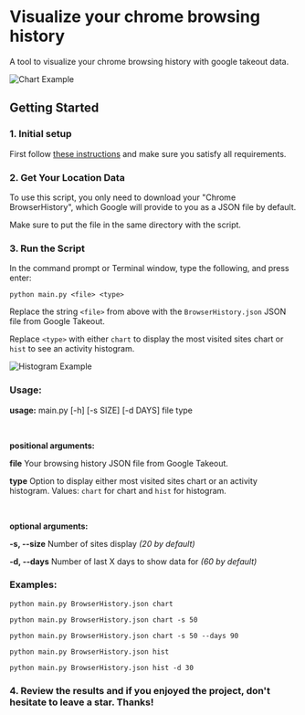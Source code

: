 # Visualize your chrome browsing history

A tool to visualize your chrome browsing history with google takeout data.

![Chart Example](https://i.imgur.com/K5BBJ3L.png)

## Getting Started

### 1. Initial setup

First follow [these instructions](https://github.com/markmelnic/Setup-Instructions) and make sure you satisfy all requirements.

### 2. Get Your Location Data

To use this script, you only need to download your "Chrome BrowserHistory", which Google will provide to you as a JSON file by default.

Make sure to put the file in the same directory with the script.

### 3. Run the Script

In the command prompt or Terminal window, type the following, and press enter:

```shell
python main.py <file> <type>
```

Replace the string `<file>` from above with the `BrowserHistory.json` JSON file from Google Takeout.

Replace `<type>` with either `chart` to display the most visited sites chart or `hist` to see an activity histogram.

![Histogram Example](https://i.imgur.com/fwYkMa5.png)

### Usage:

**usage:** main.py [-h] [-s SIZE] [-d DAYS] file type

<br>

**positional arguments:**

  __file__                  Your browsing history JSON file from Google Takeout.

  __type__                  Option to display either most visited sites chart or an activity histogram. Values: `chart` for chart and `hist` for histogram.

<br>

**optional arguments:**

  __-s, --size__            Number of sites display *(20 by default)*
  
  __-d, --days__            Number of last X days to show data for *(60 by default)*

### Examples:

```shell
python main.py BrowserHistory.json chart
```

```shell
python main.py BrowserHistory.json chart -s 50
```

```shell
python main.py BrowserHistory.json chart -s 50 --days 90
```

```shell
python main.py BrowserHistory.json hist
```

```shell
python main.py BrowserHistory.json hist -d 30
```

### 4. Review the results and if you enjoyed the project, don't hesitate to leave a star. Thanks!
